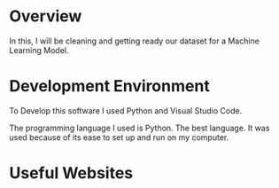 # Overview

In this, I will be cleaning and getting ready our dataset for a Machine Learning Model. 

# Development Environment

To Develop this software I used Python and Visual Studio Code. 

The programming language I used is Python. The best language. It was used because of its ease to set up and run on my computer. 

# Useful Websites


